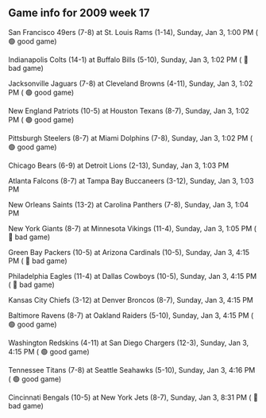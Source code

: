 ## Game info for 2009 week 17
San Francisco 49ers (7-8) at St. Louis Rams (1-14), Sunday, Jan 3, 1:00 PM (	:green_circle: good game)

Indianapolis Colts (14-1) at Buffalo Bills (5-10), Sunday, Jan 3, 1:02 PM (	:red_circle: bad game)

Jacksonville Jaguars (7-8) at Cleveland Browns (4-11), Sunday, Jan 3, 1:02 PM (	:green_circle: good game)

New England Patriots (10-5) at Houston Texans (8-7), Sunday, Jan 3, 1:02 PM (	:green_circle: good game)

Pittsburgh Steelers (8-7) at Miami Dolphins (7-8), Sunday, Jan 3, 1:02 PM (	:green_circle: good game)

Chicago Bears (6-9) at Detroit Lions (2-13), Sunday, Jan 3, 1:03 PM

Atlanta Falcons (8-7) at Tampa Bay Buccaneers (3-12), Sunday, Jan 3, 1:03 PM

New Orleans Saints (13-2) at Carolina Panthers (7-8), Sunday, Jan 3, 1:04 PM

New York Giants (8-7) at Minnesota Vikings (11-4), Sunday, Jan 3, 1:05 PM (	:red_circle: bad game)



Green Bay Packers (10-5) at Arizona Cardinals (10-5), Sunday, Jan 3, 4:15 PM (	:red_circle: bad game)

Philadelphia Eagles (11-4) at Dallas Cowboys (10-5), Sunday, Jan 3, 4:15 PM (	:red_circle: bad game)

Kansas City Chiefs (3-12) at Denver Broncos (8-7), Sunday, Jan 3, 4:15 PM

Baltimore Ravens (8-7) at Oakland Raiders (5-10), Sunday, Jan 3, 4:15 PM (	:green_circle: good game)

Washington Redskins (4-11) at San Diego Chargers (12-3), Sunday, Jan 3, 4:15 PM (	:green_circle: good game)

Tennessee Titans (7-8) at Seattle Seahawks (5-10), Sunday, Jan 3, 4:16 PM (	:green_circle: good game)



Cincinnati Bengals (10-5) at New York Jets (8-7), Sunday, Jan 3, 8:31 PM (	:red_circle: bad game)

